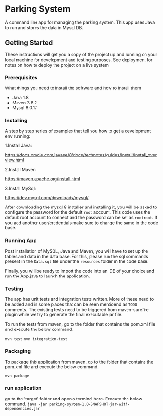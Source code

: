 # Parking System
A command line app for managing the parking system. 
This app uses Java to run and stores the data in Mysql DB.

## Getting Started

These instructions will get you a copy of the project up and running on your local machine for development and testing purposes. See deployment for notes on how to deploy the project on a live system.

### Prerequisites

What things you need to install the software and how to install them

- Java 1.8
- Maven 3.6.2
- Mysql 8.0.17

### Installing

A step by step series of examples that tell you how to get a development env running:

1.Install Java:

https://docs.oracle.com/javase/8/docs/technotes/guides/install/install_overview.html

2.Install Maven:

https://maven.apache.org/install.html

3.Install MySql:

https://dev.mysql.com/downloads/mysql/

After downloading the mysql 8 installer and installing it, you will be asked to
configure the password for the default `root` account.
This code uses the default root account to connect and the password can be set
as `rootroot`. If you add another user/credentials make sure to change the same 
in the code base.

### Running App

Post installation of MySQL, Java and Maven, you will have to set up the tables 
and data in the data base.
For this, please run the sql commands present in the `Data.sql` file under 
the `resources` folder in the code base.

Finally, you will be ready to import the code into an IDE of your choice and 
run the App.java to launch the application.

### Testing

The app has unit tests and integration tests written. More of these need to be 
added and in some places that can be seen mentioend as `TODO` comments. 
The existing tests need to be triggered from maven-surefire plugin while 
we try to generate the final executable jar file.

To run the tests from maven, go to the folder that contains the pom.xml file 
and execute the below command.

`mvn test`
`mvn integration-test`

### Packaging
To package this application from maven, go to the folder that contains the 
pom.xml file and execute the below command.

`mvn package`

### run application
go to the 'target' folder and open a terminal here. Execute the below command.
`java -jar parking-system-1.0-SNAPSHOT-jar-with-dependencies.jar`



